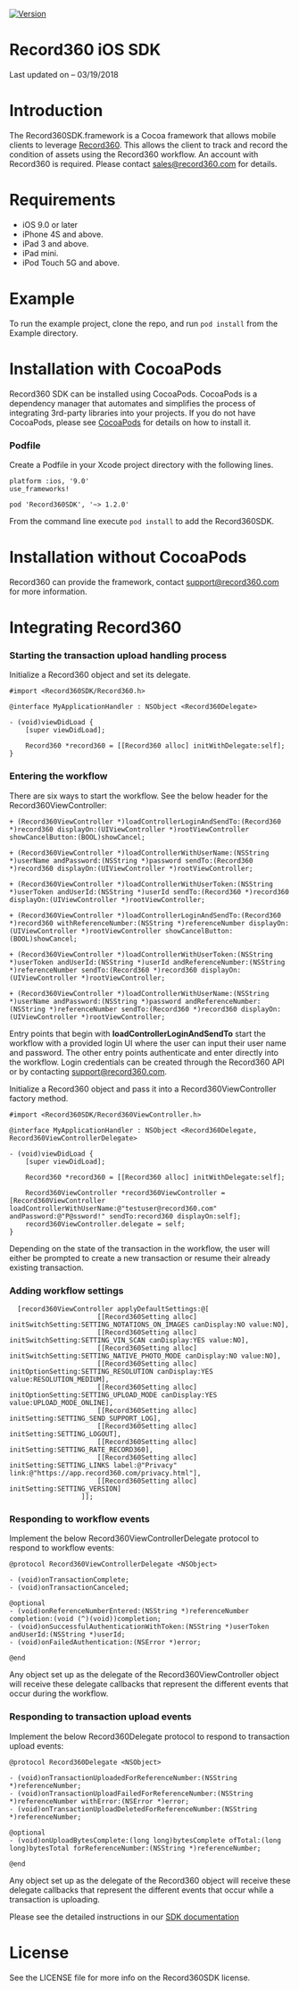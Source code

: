 [![Version](https://img.shields.io/cocoapods/v/Record360SDK.svg?style=flat)](http://cocoapods.org/pods/Record360SDK)

Record360 iOS SDK
==================

Last updated on – 03/19/2018

# Introduction

The Record360SDK.framework is a Cocoa framework that allows mobile clients to leverage [Record360](https://www.record360.com).  This allows the client to track and record the condition of assets using the Record360 workflow.  An account with Record360 is required.  Please contact sales@record360.com for details.

# Requirements

-   iOS 9.0 or later
-   iPhone 4S and above.
-   iPad 3 and above.
-   iPad mini.
-   iPod Touch 5G and above.

# Example

To run the example project, clone the repo, and run `pod install` from the Example directory.

# Installation with CocoaPods

Record360 SDK can be installed using CocoaPods. CocoaPods is a dependency manager that automates and simplifies the process of integrating 3rd-party libraries into your projects.  If you do not have CocoaPods, please see [CocoaPods](http://cocoapods.org) for details on how to install it.

### Podfile

Create a Podfile in your Xcode project directory with the following lines.
    
    platform :ios, '9.0'
    use_frameworks!
    
    pod 'Record360SDK', '~> 1.2.0' 

From the command line execute `pod install` to add the Record360SDK.

# Installation without CocoaPods

Record360 can provide the framework, contact support@record360.com for more information.

# Integrating Record360

### Starting the transaction upload handling process

Initialize a Record360 object and set its delegate.
    
    #import <Record360SDK/Record360.h>
    
    @interface MyApplicationHandler : NSObject <Record360Delegate>

    - (void)viewDidLoad {
    	[super viewDidLoad];

    	Record360 *record360 = [[Record360 alloc] initWithDelegate:self];
    }

### Entering the workflow

There are six ways to start the workflow.  See the below header for the Record360ViewController:

    + (Record360ViewController *)loadControllerLoginAndSendTo:(Record360 *)record360 displayOn:(UIViewController *)rootViewController showCancelButton:(BOOL)showCancel;
    
    + (Record360ViewController *)loadControllerWithUserName:(NSString *)userName andPassword:(NSString *)password sendTo:(Record360 *)record360 displayOn:(UIViewController *)rootViewController;
    
    + (Record360ViewController *)loadControllerWithUserToken:(NSString *)userToken andUserId:(NSString *)userId sendTo:(Record360 *)record360 displayOn:(UIViewController *)rootViewController;
    
    + (Record360ViewController *)loadControllerLoginAndSendTo:(Record360 *)record360 withReferenceNumber:(NSString *)referenceNumber displayOn:(UIViewController *)rootViewController showCancelButton:(BOOL)showCancel;
    
    + (Record360ViewController *)loadControllerWithUserToken:(NSString *)userToken andUserId:(NSString *)userId andReferenceNumber:(NSString *)referenceNumber sendTo:(Record360 *)record360 displayOn:(UIViewController *)rootViewController;
    
    + (Record360ViewController *)loadControllerWithUserName:(NSString *)userName andPassword:(NSString *)password andReferenceNumber:(NSString *)referenceNumber sendTo:(Record360 *)record360 displayOn:(UIViewController *)rootViewController;

Entry points that begin with **loadControllerLoginAndSendTo** start the workflow with a provided login UI where the user can input their user name and password.  The other entry points authenticate and enter directly into the workflow.  Login credentials can be created through the Record360 API or by contacting support@record360.com.

Initialize a Record360 object and pass it into a Record360ViewController factory method.

    #import <Record360SDK/Record360ViewController.h>
    
    @interface MyApplicationHandler : NSObject <Record360Delegate, Record360ViewControllerDelegate>

    - (void)viewDidLoad {
    	[super viewDidLoad];

    	Record360 *record360 = [[Record360 alloc] initWithDelegate:self];

    	Record360ViewController *record360ViewController = [Record360ViewController loadControllerWithUserName:@"testuser@record360.com" andPassword:@"P@ssword!" sendTo:record360 displayOn:self];
    	record360ViewController.delegate = self;
    }

Depending on the state of the transaction in the workflow, the user will either be prompted to create a new transaction or resume their already existing transaction.

### Adding workflow settings
	
	  [record360ViewController applyDefaultSettings:@[
	                      [[Record360Setting alloc] initSwitchSetting:SETTING_NOTATIONS_ON_IMAGES canDisplay:NO value:NO],
	                      [[Record360Setting alloc] initSwitchSetting:SETTING_VIN_SCAN canDisplay:YES value:NO],
	                      [[Record360Setting alloc] initSwitchSetting:SETTING_NATIVE_PHOTO_MODE canDisplay:NO value:NO],
	                      [[Record360Setting alloc] initOptionSetting:SETTING_RESOLUTION canDisplay:YES value:RESOLUTION_MEDIUM],
	                      [[Record360Setting alloc] initOptionSetting:SETTING_UPLOAD_MODE canDisplay:YES value:UPLOAD_MODE_ONLINE],
	                      [[Record360Setting alloc] initSetting:SETTING_SEND_SUPPORT_LOG],
	                      [[Record360Setting alloc] initSetting:SETTING_LOGOUT],
	                      [[Record360Setting alloc] initSetting:SETTING_RATE_RECORD360],
	                      [[Record360Setting alloc] initSetting:SETTING_LINKS label:@"Privacy" link:@"https://app.record360.com/privacy.html"],
	                      [[Record360Setting alloc] initSetting:SETTING_VERSION]
	                  ]];

### Responding to workflow events

Implement the below Record360ViewControllerDelegate protocol to respond to workflow events:
	
	@protocol Record360ViewControllerDelegate <NSObject>

	- (void)onTransactionComplete;
	- (void)onTransactionCanceled;

	@optional
	- (void)onReferenceNumberEntered:(NSString *)referenceNumber completion:(void (^)(void))completion;
	- (void)onSuccessfulAuthenticationWithToken:(NSString *)userToken andUserId:(NSString *)userId;
	- (void)onFailedAuthentication:(NSError *)error;

	@end

Any object set up as the delegate of the Record360ViewController object will receive these delegate callbacks that represent the different events that occur during the workflow.

### Responding to transaction upload events

Implement the below Record360Delegate protocol to respond to transaction upload events:

	@protocol Record360Delegate <NSObject>

	- (void)onTransactionUploadedForReferenceNumber:(NSString *)referenceNumber;
	- (void)onTransactionUploadFailedForReferenceNumber:(NSString *)referenceNumber withError:(NSError *)error;
	- (void)onTransactionUploadDeletedForReferenceNumber:(NSString *)referenceNumber;

	@optional
	- (void)onUploadBytesComplete:(long long)bytesComplete ofTotal:(long long)bytesTotal forReferenceNumber:(NSString *)referenceNumber;

	@end

Any object set up as the delegate of the Record360 object will receive these delegate callbacks that represent the different events that occur while a transaction is uploading.

Please see the detailed instructions in our [SDK documentation](https://github.com/Record360/record360-sdk-ios/blob/master/iOSSDK.pdf)

# License

See the LICENSE file for more info on the Record360SDK license.
